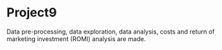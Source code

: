 # Project9

Data pre-processing, data exploration, data analysis, costs and return of marketing investment (ROMI) analysis are made.